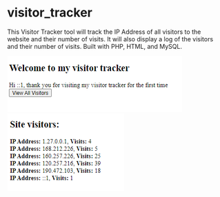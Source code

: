 # visitor_tracker
This Visitor Tracker tool will track the IP Address of all visitors to the website and their number of visits. It will also display a log of the visitors and their number of visits. Built with PHP, HTML, and MySQL.

![image caption](q3-1-1.png)
![image caption](q3-1-2.png)